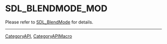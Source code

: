 # SDL_BLENDMODE_MOD

Please refer to [SDL_BlendMode](SDL_BlendMode) for details.

----
[CategoryAPI](CategoryAPI), [CategoryAPIMacro](CategoryAPIMacro)

